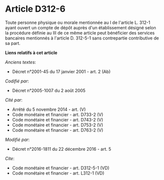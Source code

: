 # Article D312-6

Toute personne physique ou morale mentionnée au I de l'article L. 312-1 ayant ouvert un compte de dépôt auprès d'un
établissement désigné selon la procédure définie au III de ce même article peut bénéficier des services bancaires mentionnés
à l'article D. 312-5-1 sans contrepartie contributive de sa part.

**Liens relatifs à cet article**

_Anciens textes_:

  - Décret n°2001-45 du 17 janvier 2001 - art. 2 (Ab)

_Codifié par_:

  - Décret n°2005-1007 du 2 août 2005

_Cité par_:

  - Arrêté du 5 novembre 2014 - art. (V)
  - Code monétaire et financier - art. D733-2 (V)
  - Code monétaire et financier - art. D743-2 (V)
  - Code monétaire et financier - art. D753-2 (V)
  - Code monétaire et financier - art. D763-2 (V)

_Modifié par_:

  - Décret n°2016-1811 du 22 décembre 2016 - art. 5

_Cite_:

  - Code monétaire et financier - art. D312-5-1 (VD)
  - Code monétaire et financier - art. L312-1 (VD)
